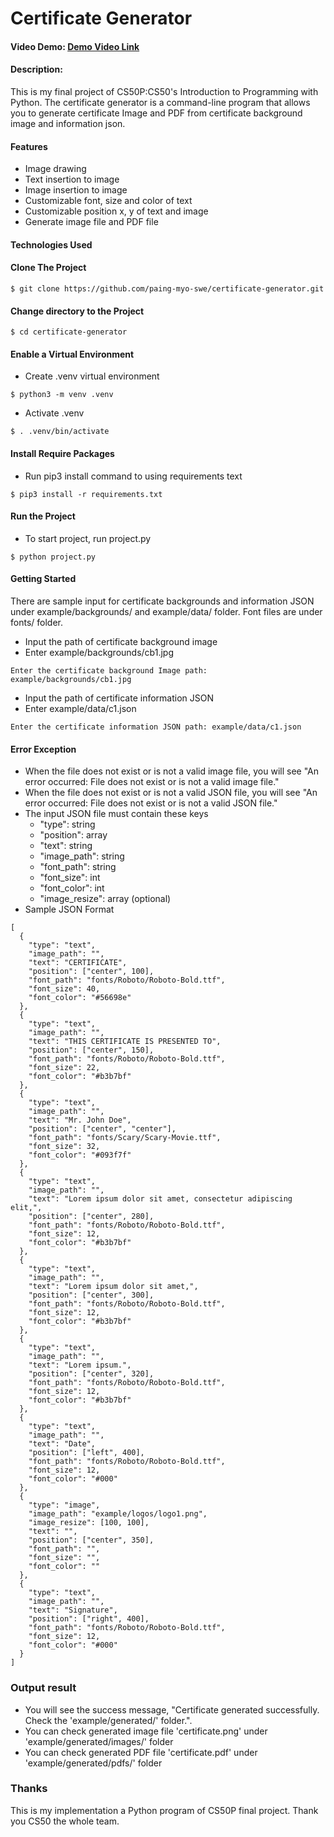 # Certificate Generator

#### Video Demo: [Demo Video Link](https://youtu.be/FyXI-B7gb40)

#### Description:

This is my final project of CS50P:CS50's Introduction to Programming with Python. The certificate generator is a command-line program that allows you to generate certificate Image and PDF from certificate background image and information json.

#### Features

- Image drawing
- Text insertion to image
- Image insertion to image
- Customizable font, size and color of text
- Customizable position x, y of text and image
- Generate image file and PDF file

#### Technologies Used

#### Clone The Project

```
$ git clone https://github.com/paing-myo-swe/certificate-generator.git
```

#### Change directory to the Project

```
$ cd certificate-generator
```

#### Enable a Virtual Environment

- Create .venv virtual environment

```
$ python3 -m venv .venv
```

- Activate .venv

```
$ . .venv/bin/activate
```

#### Install Require Packages

- Run pip3 install command to using requirements text

```
$ pip3 install -r requirements.txt
```

#### Run the Project

- To start project, run project.py

```
$ python project.py
```

#### Getting Started

There are sample input for certificate backgrounds and information JSON under example/backgrounds/ and example/data/ folder. Font files are under fonts/ folder.

- Input the path of certificate background image
- Enter example/backgrounds/cb1.jpg

```
Enter the certificate background Image path: example/backgrounds/cb1.jpg
```

- Input the path of certificate information JSON
- Enter example/data/c1.json

```
Enter the certificate information JSON path: example/data/c1.json
```

#### Error Exception

- When the file does not exist or is not a valid image file, you will see "An error occurred: File does not exist or is not a valid image file."
- When the file does not exist or is not a valid JSON file, you will see "An error occurred: File does not exist or is not a valid JSON file."
- The input JSON file must contain these keys
  - "type": string
  - "position": array
  - "text": string
  - "image_path": string
  - "font_path": string
  - "font_size": int
  - "font_color": int
  - "image_resize": array (optional)
- Sample JSON Format

```
[
  {
    "type": "text",
    "image_path": "",
    "text": "CERTIFICATE",
    "position": ["center", 100],
    "font_path": "fonts/Roboto/Roboto-Bold.ttf",
    "font_size": 40,
    "font_color": "#56698e"
  },
  {
    "type": "text",
    "image_path": "",
    "text": "THIS CERTIFICATE IS PRESENTED TO",
    "position": ["center", 150],
    "font_path": "fonts/Roboto/Roboto-Bold.ttf",
    "font_size": 22,
    "font_color": "#b3b7bf"
  },
  {
    "type": "text",
    "image_path": "",
    "text": "Mr. John Doe",
    "position": ["center", "center"],
    "font_path": "fonts/Scary/Scary-Movie.ttf",
    "font_size": 32,
    "font_color": "#093f7f"
  },
  {
    "type": "text",
    "image_path": "",
    "text": "Lorem ipsum dolor sit amet, consectetur adipiscing elit,",
    "position": ["center", 280],
    "font_path": "fonts/Roboto/Roboto-Bold.ttf",
    "font_size": 12,
    "font_color": "#b3b7bf"
  },
  {
    "type": "text",
    "image_path": "",
    "text": "Lorem ipsum dolor sit amet,",
    "position": ["center", 300],
    "font_path": "fonts/Roboto/Roboto-Bold.ttf",
    "font_size": 12,
    "font_color": "#b3b7bf"
  },
  {
    "type": "text",
    "image_path": "",
    "text": "Lorem ipsum.",
    "position": ["center", 320],
    "font_path": "fonts/Roboto/Roboto-Bold.ttf",
    "font_size": 12,
    "font_color": "#b3b7bf"
  },
  {
    "type": "text",
    "image_path": "",
    "text": "Date",
    "position": ["left", 400],
    "font_path": "fonts/Roboto/Roboto-Bold.ttf",
    "font_size": 12,
    "font_color": "#000"
  },
  {
    "type": "image",
    "image_path": "example/logos/logo1.png",
    "image_resize": [100, 100],
    "text": "",
    "position": ["center", 350],
    "font_path": "",
    "font_size": "",
    "font_color": ""
  },
  {
    "type": "text",
    "image_path": "",
    "text": "Signature",
    "position": ["right", 400],
    "font_path": "fonts/Roboto/Roboto-Bold.ttf",
    "font_size": 12,
    "font_color": "#000"
  }
]

```

### Output result

- You will see the success message, "Certificate generated successfully. Check the 'example/generated/' folder.".
- You can check generated image file 'certificate.png' under 'example/generated/images/' folder
- You can check generated PDF file 'certificate.pdf' under 'example/generated/pdfs/' folder

### Thanks

This is my implementation a Python program of CS50P final project. Thank you CS50 the whole team.
